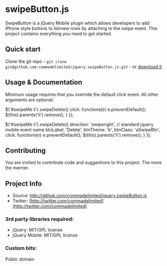 # swipeButton.js

SwipeButton is a jQuery Mobile plugin which allows developers to add iPhone style buttons to listview rows by attaching to the swipe event. This project contains everything you need to get started.

## Quick start

Clone the git repo - `git clone git@github.com:commadelimited/jquery.swipeButton.js.git` - or [download it](https://github.com/commadelimited/jquery.swipeButton.js/zipball/master)

## Usage & Documentation
Minimum usage requires that you override the default click event. All other arguments are optional.

$('#swipeMe li').swipeDelete({
	click: function(e){
		e.preventDefault();
		$(this).parents('li').remove();
	}
});

$('#swipeMe li').swipeDelete({
	direction: 'swiperight', // standard jquery mobile event name
	btnLabel: 'Delete',
	btnTheme: 'b',
	btnClass: 'aSwipeBtn',
	click: function(e){
		e.preventDefault();
		$(this).parents('li').remove();
	}
});

## Contributing

You are invited to contribute code and suggestions to this project. The more the merrier.

## Project Info

* Source: http://github.com/commadelimited/jquery.swipeButton.js
* Twitter: [http://twitter.com/commadelimited](http://twitter.com/commadelimited)

### 3rd party libraries required:

* jQuery: MIT/GPL license
* jQuery Mobile: MIT/GPL license

### Custom bits:

Public domain